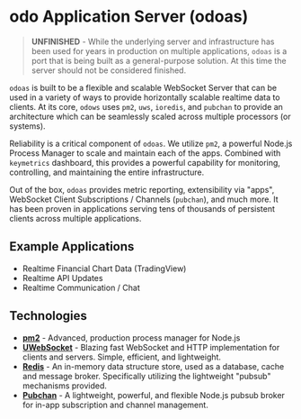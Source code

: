 # odo Application Server (odoas)

> **UNFINISHED** - While the underlying server and infrastructure has been used for years in production on multiple applications, `odoas` is a port that is being built as a general-purpose solution. At this time the server should not be considered finished.

`odoas` is built to be a flexible and scalable WebSocket Server that can be used in a variety of ways to provide horizontally scalable realtime data to clients. At its core, `odows` uses `pm2`, `uws`, `ioredis`, and `pubchan` to provide an architecture which can be seamlessly scaled across multiple processors (or systems).

Reliability is a critical component of `odoas`. We utilize `pm2`, a powerful Node.js Process Manager to scale and maintain each of the apps. Combined with `keymetrics` dashboard, this provides a powerful capability for monitoring, controlling, and maintaining the entire infrastructure.

Out of the box, `odoas` provides metric reporting, extensibility via "apps", WebSocket Client Subscriptions / Channels (`pubchan`), and much more. It has been proven in applications serving tens of thousands of persistent clients across multiple applications.

## Example Applications

- Realtime Financial Chart Data (TradingView)
- Realtime API Updates
- Realtime Communication / Chat

## Technologies

- **[pm2](http://pm2.keymetrics.io/)** - Advanced, production process manager for Node.js
- **[UWebSocket](https://github.com/uNetworking/uWebSockets)** - Blazing fast WebSocket and HTTP implementation for clients and servers. Simple, efficient, and lightweight.
- **[Redis](https://redis.io/)** - An in-memory data structure store, used as a database, cache and message broker. Specifically utilizing the lightweight "pubsub" mechanisms provided.
- **[Pubchan](https://github.com/Dash-OS/pubchan)** - A lightweight, powerful, and flexible Node.js pubsub broker for in-app subscription and channel management.
